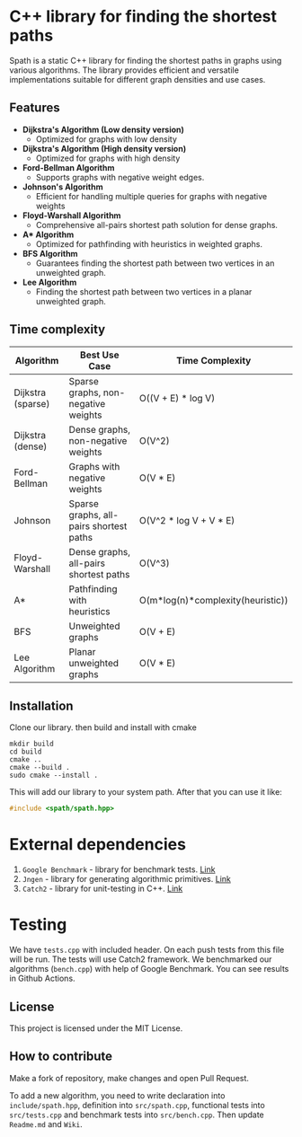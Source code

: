 # C++ library for finding the shortest paths

Spath is a static C++ library for finding the shortest paths in graphs using various algorithms. The library provides efficient and versatile implementations suitable for different graph densities and use cases.

## Features

- **Dijkstra's Algorithm (Low density version)**
  - Optimized for graphs with low density
- **Dijkstra's Algorithm (High density version)**
  - Optimized for graphs with high density
- **Ford-Bellman Algorithm**
  - Supports graphs with negative weight edges.
- **Johnson's Algorithm**
  - Efficient for handling multiple queries for graphs with negative weights
- **Floyd-Warshall Algorithm**
  - Comprehensive all-pairs shortest path solution for dense graphs.
- **A\* Algorithm**
  - Optimized for pathfinding with heuristics in weighted graphs.
- **BFS Algorithm**
  - Guarantees finding the shortest path between two vertices in an unweighted graph.
- **Lee Algorithm**
  - Finding the shortest path between two vertices in a planar unweighted graph.


## Time complexity

| Algorithm         | Best Use Case                           | Time Complexity                   |
|-------------------|-----------------------------------------|-----------------------------------|
| Dijkstra (sparse) | Sparse graphs, non-negative weights     | O((V + E) * log V)                |
| Dijkstra (dense)  | Dense graphs, non-negative weights      | O(V^2)                            |
| Ford-Bellman      | Graphs with negative weights            | O(V * E)                          |
| Johnson           | Sparse graphs, all-pairs shortest paths | O(V^2 * log V + V * E)            |
| Floyd-Warshall    | Dense graphs, all-pairs shortest paths  | O(V^3)                            |
| A*                | Pathfinding with heuristics             | O(m*log(n)*complexity(heuristic)) |
| BFS               | Unweighted graphs                       | O(V + E)                          |
| Lee Algorithm     | Planar unweighted graphs                | O(V * E)                          |


## Installation

Clone our library. then build and install with cmake

```
mkdir build
cd build
cmake ..
cmake --build .
sudo cmake --install .
```
This will add our library to your system path. After that you can use it like:

```cpp
#include <spath/spath.hpp>
```

# External dependencies

1) `Google Benchmark` - library for benchmark tests. [Link](https://github.com/google/benchmark)
2) `Jngen` - library for generating algorithmic primitives. [Link](https://github.com/ifsmirnov/jngen)
3) `Catch2` - library for unit-testing in C++. [Link](https://github.com/catchorg/Catch2)

# Testing

We have `tests.cpp` with included header. On each push tests from this file will be run. The tests will use Catch2 framework.
We benchmarked our algorithms (`bench.cpp`) with help of Google Benchmark. You can see results in Github Actions.

## License

This project is licensed under the MIT License.

## How to contribute

Make a fork of repository, make changes and open Pull Request.

To add a new algorithm, you need to write declaration into `include/spath.hpp`, definition into `src/spath.cpp`, functional tests into `src/tests.cpp` and benchmark tests into `src/bench.cpp`.
Then update `Readme.md` and `Wiki`.
